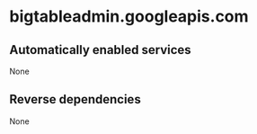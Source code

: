 # bigtableadmin.googleapis.com

## Automatically enabled services

None

## Reverse dependencies

None
